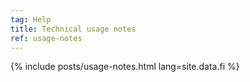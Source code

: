 ```yaml
---
tag: Help
title: Technical usage notes
ref: usage-notes
---
```


{% include posts/usage-notes.html lang=site.data.fi %}
